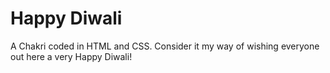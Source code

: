 # Happy Diwali

A Chakri coded in HTML and CSS. Consider it my way of wishing everyone out here a very Happy Diwali!
